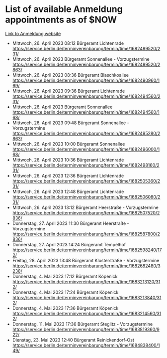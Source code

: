 # List of available Anmeldung appointments as of $NOW
[Link to Anmeldung website](https://service.berlin.de/terminvereinbarung/termin/tag.php?termin=1&anliegen[]=120686&dienstleisterlist=122210,122217,327316,122219,327312,122227,327314,122231,327346,122243,327348,122254,122252,329742,122260,329745,122262,329748,122271,327278,122273,327274,122277,327276,330436,122280,327294,122282,327290,122284,327292,122291,327270,122285,327266,122286,327264,122296,327268,150230,329760,122297,327286,122294,327284,122312,329763,122314,329775,122304,327330,122311,327334,122309,327332,317869,122281,327352,122279,329772,122283,122276,327324,122274,327326,122267,329766,122246,327318,122251,327320,122257,327322,122208,327298,122226,327300&herkunft=http%3A%2F%2Fservice.berlin.de%2Fdienstleistung%2F120686%2F)
- Mittwoch, 26. April 2023 08:12 Bürgeramt Lichtenrade https://service.berlin.de/terminvereinbarung/termin/time/1682489520/231/
- Mittwoch, 26. April 2023  Bürgeramt Sonnenallee - Vorzugstermine https://service.berlin.de/terminvereinbarung/termin/time/1682489520/2863/
- Mittwoch, 26. April 2023 08:36 Bürgeramt Blaschkoallee https://service.berlin.de/terminvereinbarung/termin/time/1682490960/169/
- Mittwoch, 26. April 2023 09:36 Bürgeramt Lichtenrade https://service.berlin.de/terminvereinbarung/termin/time/1682494560/231/
- Mittwoch, 26. April 2023  Bürgeramt Sonnenallee https://service.berlin.de/terminvereinbarung/termin/time/1682494560/168/
- Mittwoch, 26. April 2023 09:48 Bürgeramt Sonnenallee - Vorzugstermine https://service.berlin.de/terminvereinbarung/termin/time/1682495280/2863/
- Mittwoch, 26. April 2023 10:00 Bürgeramt Sonnenallee https://service.berlin.de/terminvereinbarung/termin/time/1682496000/168/
- Mittwoch, 26. April 2023 10:36 Bürgeramt Lichtenrade https://service.berlin.de/terminvereinbarung/termin/time/1682498160/231/
- Mittwoch, 26. April 2023 12:36 Bürgeramt Lichtenrade https://service.berlin.de/terminvereinbarung/termin/time/1682505360/231/
- Mittwoch, 26. April 2023 12:48 Bürgeramt Lichtenrade https://service.berlin.de/terminvereinbarung/termin/time/1682506080/231/
- Mittwoch, 26. April 2023 13:12 Bürgeramt Heerstraße - Vorzugstermine https://service.berlin.de/terminvereinbarung/termin/time/1682507520/2836/
- Donnerstag, 27. April 2023 11:30 Bürgeramt Heerstraße - Vorzugstermine https://service.berlin.de/terminvereinbarung/termin/time/1682587800/2836/
- Donnerstag, 27. April 2023 14:24 Bürgeramt Tempelhof https://service.berlin.de/terminvereinbarung/termin/time/1682598240/172/
- Freitag, 28. April 2023 13:48 Bürgeramt Klosterstraße - Vorzugstermine https://service.berlin.de/terminvereinbarung/termin/time/1682682480/3238/
- Donnerstag, 4. Mai 2023 17:12 Bürgeramt Köpenick https://service.berlin.de/terminvereinbarung/termin/time/1683213120/312/
- Donnerstag, 4. Mai 2023 17:24 Bürgeramt Köpenick https://service.berlin.de/terminvereinbarung/termin/time/1683213840/312/
- Donnerstag, 4. Mai 2023 17:36 Bürgeramt Köpenick https://service.berlin.de/terminvereinbarung/termin/time/1683214560/312/
- Donnerstag, 11. Mai 2023 17:36 Bürgeramt Steglitz - Vorzugstermine https://service.berlin.de/terminvereinbarung/termin/time/1683819360/922/
- Dienstag, 23. Mai 2023 12:40 Bürgeramt Reinickendorf-Ost https://service.berlin.de/terminvereinbarung/termin/time/1684838400/149/
